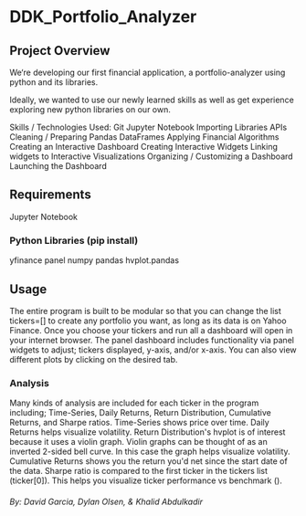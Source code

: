 # DDK_Portfolio_Analyzer

## Project Overview
We‘re developing our first financial application, a portfolio-analyzer using python and its libraries. 

Ideally, we wanted to use our newly learned skills as well as get experience exploring new python libraries on our own. 

Skills / Technologies Used:
Git
Jupyter Notebook
Importing Libraries
APIs
Cleaning / Preparing Pandas DataFrames
Applying Financial Algorithms
Creating an Interactive Dashboard
Creating Interactive Widgets
Linking widgets to Interactive Visualizations
Organizing / Customizing a Dashboard
Launching the Dashboard

## Requirements
Jupyter Notebook
### Python Libraries (pip install)
yfinance
panel
numpy
pandas
hvplot.pandas

## Usage
The entire program is built to be modular so that you can change the list tickers=[] to create any portfolio you want, as long as its data is on Yahoo Finance.
Once you choose your tickers and run all a dashboard will open in your internet browser.
The panel dashboard includes functionality via panel widgets to adjust; tickers displayed, y-axis, and/or x-axis.
You can also view different plots by clicking on the desired tab. 

### Analysis
Many kinds of analysis are included for each ticker in the program including; 
Time-Series, Daily Returns, Return Distribution, Cumulative Returns, and Sharpe ratios.
Time-Series shows price over time.
Daily Returns helps visualize volatility.
Return Distribution's hvplot is of interest because it uses a violin graph.
Violin graphs can be thought of as an inverted 2-sided bell curve. In this case the graph helps visualize volatility.
Cumulative Returns shows you the return you'd net since the start date of the data.
Sharpe ratio is compared to the first ticker in the tickers list (ticker[0]). This helps you visualize ticker performance vs benchmark ().


###### By: David Garcia, Dylan Olsen, & Khalid Abdulkadir
